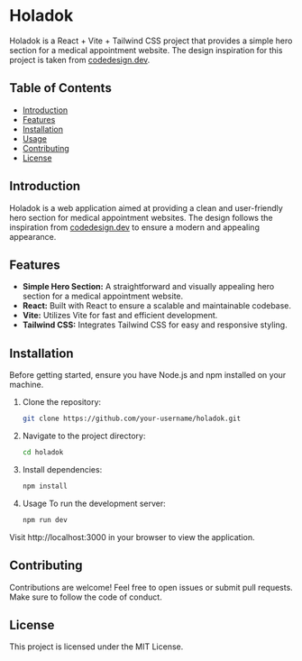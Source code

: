 # Holadok

Holadok is a React + Vite + Tailwind CSS project that provides a simple hero section for a medical appointment website. The design inspiration for this project is taken from [codedesign.dev](https://codedesign.dev/challenge/holadok).

## Table of Contents

- [Introduction](#introduction)
- [Features](#features)
- [Installation](#installation)
- [Usage](#usage)
- [Contributing](#contributing)
- [License](#license)

## Introduction

Holadok is a web application aimed at providing a clean and user-friendly hero section for medical appointment websites. The design follows the inspiration from [codedesign.dev](https://codedesign.dev/challenge/holadok) to ensure a modern and appealing appearance.

## Features

- **Simple Hero Section:** A straightforward and visually appealing hero section for a medical appointment website.
- **React:** Built with React to ensure a scalable and maintainable codebase.
- **Vite:** Utilizes Vite for fast and efficient development.
- **Tailwind CSS:** Integrates Tailwind CSS for easy and responsive styling.

## Installation

Before getting started, ensure you have Node.js and npm installed on your machine.

1.  Clone the repository:

    ```bash
    git clone https://github.com/your-username/holadok.git
    ```

2.  Navigate to the project directory:

    ```bash
    cd holadok
    ```

3.  Install dependencies:

    ```bash
    npm install
    ```

4.  Usage
    To run the development server:
    
    ```bash
    npm run dev
    ```

Visit http://localhost:3000 in your browser to view the application.

## Contributing

Contributions are welcome! Feel free to open issues or submit pull requests. Make sure to follow the code of conduct.

## License

This project is licensed under the MIT License.
